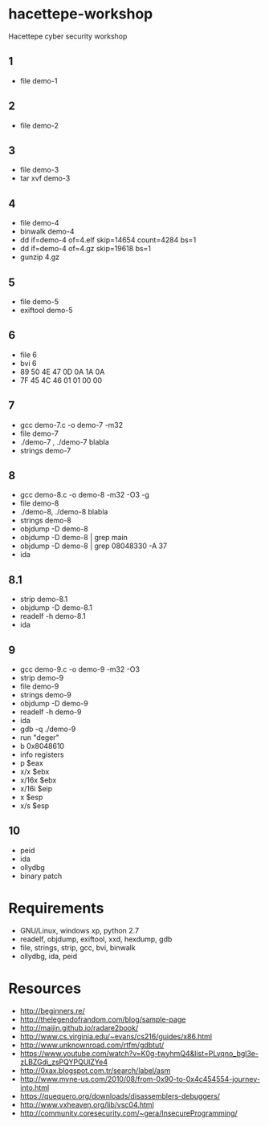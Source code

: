 # hacettepe-workshop

Hacettepe cyber security workshop

## 1
- file demo-1

## 2
- file demo-2

## 3
- file demo-3
- tar xvf demo-3

## 4
- file demo-4
- binwalk demo-4
- dd if=demo-4 of=4.elf skip=14654 count=4284 bs=1
- dd if=demo-4 of=4.gz skip=19618 bs=1
- gunzip 4.gz

## 5
- file demo-5
- exiftool demo-5

## 6
- file 6
- bvi 6
- 89 50 4E 47 0D 0A 1A 0A
- 7F 45 4C 46 01 01 00 00

## 7
- gcc demo-7.c -o demo-7 -m32
- file demo-7
- ./demo-7 , ./demo-7 blabla
- strings demo-7

## 8
- gcc demo-8.c -o demo-8 -m32 -O3 -g
- file demo-8
- ./demo-8, ./demo-8 blabla
- strings demo-8
- objdump -D demo-8
- objdump -D demo-8 | grep main
- objdump -D demo-8 | grep 08048330 -A 37
- ida

## 8.1
- strip demo-8.1
- objdump -D demo-8.1
- readelf -h demo-8.1
- ida

## 9
- gcc demo-9.c -o demo-9 -m32 -O3
- strip demo-9
- file demo-9
- strings demo-9
- objdump -D demo-9
- readelf -h demo-9
- ida
- gdb -q ./demo-9
- run "deger"
- b 0x8048610
- info registers
- p $eax
- x/x $ebx
- x/16x $ebx
- x/16i $eip
- x $esp
- x/s $esp

## 10
- peid
- ida
- ollydbg
- binary patch

# Requirements
- GNU/Linux, windows xp, python 2.7
- readelf, objdump, exiftool, xxd, hexdump, gdb
- file, strings, strip, gcc, bvi, binwalk
- ollydbg, ida, peid

# Resources
- http://beginners.re/
- http://thelegendofrandom.com/blog/sample-page
- http://maijin.github.io/radare2book/
- http://www.cs.virginia.edu/~evans/cs216/guides/x86.html
- http://www.unknownroad.com/rtfm/gdbtut/
- https://www.youtube.com/watch?v=K0g-twyhmQ4&list=PLyqno_bgl3e-zLBZGdi_zsPQYPQUlZYe4
- http://0xax.blogspot.com.tr/search/label/asm
- http://www.myne-us.com/2010/08/from-0x90-to-0x4c454554-journey-into.html
- https://quequero.org/downloads/disassemblers-debuggers/
- http://www.vxheaven.org/lib/vsc04.html
- http://community.coresecurity.com/~gera/InsecureProgramming/
